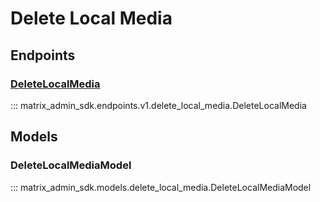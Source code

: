 # Delete Local Media

## Endpoints
### [DeleteLocalMedia](https://matrix-org.github.io/synapse/latest/admin_api/media_admin_api.html#delete-local-media)
::: matrix_admin_sdk.endpoints.v1.delete_local_media.DeleteLocalMedia

## Models
### DeleteLocalMediaModel
::: matrix_admin_sdk.models.delete_local_media.DeleteLocalMediaModel
